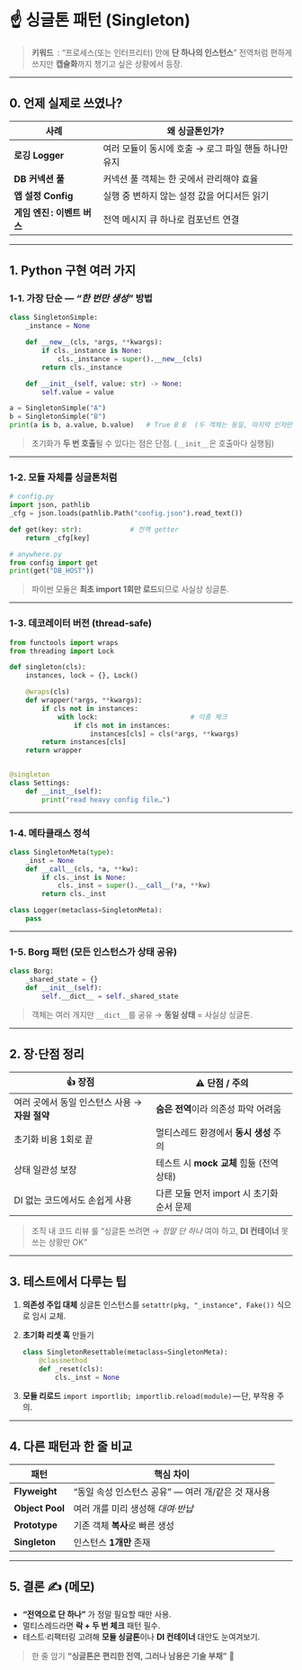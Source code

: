 # ☝️ 싱글톤 패턴 (Singleton)

> **키워드** : “프로세스(또는 인터프리터) 안에 **단 하나의 인스턴스**”
> 전역처럼 편하게 쓰지만 **캡슐화**까지 챙기고 싶은 상황에서 등장.

---

## 0. 언제 실제로 쓰였나?

| 사례                 | 왜 싱글톤인가?                        |
| ------------------ | ------------------------------- |
| **로깅 Logger**      | 여러 모듈이 동시에 호출 → 로그 파일 핸들 하나만 유지 |
| **DB 커넥션 풀**       | 커넥션 풀 객체는 한 곳에서 관리해야 효율         |
| **앱 설정 Config**    | 실행 중 변하지 않는 설정 값을 어디서든 읽기       |
| **게임 엔진 : 이벤트 버스** | 전역 메시지 큐 하나로 컴포넌트 연결            |

---

## 1. Python 구현 여러 가지

### 1-1. 가장 단순 — *“한 번만 생성”* 방법

```python
class SingletonSimple:
    _instance = None

    def __new__(cls, *args, **kwargs):
        if cls._instance is None:
            cls._instance = super().__new__(cls)
        return cls._instance

    def __init__(self, value: str) -> None:
        self.value = value
```

```python
a = SingletonSimple("A")
b = SingletonSimple("B")
print(a is b, a.value, b.value)   # True B B  (두 객체는 동일, 마지막 인자만 반영)
```

> 초기화가 **두 번 호출**될 수 있다는 점은 단점. (`__init__`은 호출마다 실행됨)

---

### 1-2. 모듈 자체를 싱글톤처럼

```python
# config.py
import json, pathlib
_cfg = json.loads(pathlib.Path("config.json").read_text())

def get(key: str):            # 전역 getter
    return _cfg[key]
```

```python
# anywhere.py
from config import get
print(get("DB_HOST"))
```

> 파이썬 모듈은 **최초 import 1회만 로드**되므로 사실상 싱글톤.

---

### 1-3. 데코레이터 버전 (thread-safe)

```python
from functools import wraps
from threading import Lock

def singleton(cls):
    instances, lock = {}, Lock()

    @wraps(cls)
    def wrapper(*args, **kwargs):
        if cls not in instances:
            with lock:                       # 이중 체크
                if cls not in instances:
                    instances[cls] = cls(*args, **kwargs)
        return instances[cls]
    return wrapper


@singleton
class Settings:
    def __init__(self):
        print("read heavy config file…")
```

---

### 1-4. 메타클래스 정석

```python
class SingletonMeta(type):
    _inst = None
    def __call__(cls, *a, **kw):
        if cls._inst is None:
            cls._inst = super().__call__(*a, **kw)
        return cls._inst

class Logger(metaclass=SingletonMeta):
    pass
```

---

### 1-5. Borg 패턴 (모든 인스턴스가 **상태 공유**)

```python
class Borg:
    _shared_state = {}
    def __init__(self):
        self.__dict__ = self._shared_state
```

> 객체는 여러 개지만 `__dict__`를 공유 → **동일 상태** = 사실상 싱글톤.

---

## 2. 장·단점 정리

| 👍 장점                         | ⚠️ 단점 / 주의                   |
| ----------------------------- | ---------------------------- |
| 여러 곳에서 동일 인스턴스 사용 → **자원 절약** | **숨은 전역**이라 의존성 파악 어려움       |
| 초기화 비용 1회로 끝                  | 멀티스레드 환경에서 **동시 생성** 주의      |
| 상태 일관성 보장                     | 테스트 시 **mock 교체** 힘듦 (전역 상태) |
| DI 없는 코드에서도 손쉽게 사용            | 다른 모듈 먼저 import 시 초기화 순서 문제  |

> 조직 내 코드 리뷰 룰
> “싱글톤 쓰려면 → *정말 단 하나* 여야 하고, **DI 컨테이너** 못 쓰는 상황만 OK”

---

## 3. 테스트에서 다루는 팁

1. **의존성 주입 대체**
   싱글톤 인스턴스를 `setattr(pkg, "_instance", Fake())` 식으로 임시 교체.
2. **초기화 리셋 훅** 만들기

   ```python
   class SingletonResettable(metaclass=SingletonMeta):
       @classmethod
       def _reset(cls):
           cls._inst = None
   ```
3. **모듈 리로드**
   `import importlib; importlib.reload(module)` — 단, 부작용 주의.

---

## 4. 다른 패턴과 한 줄 비교

| 패턴              | 핵심 차이                           |
| --------------- | ------------------------------- |
| **Flyweight**   | “동일 속성 인스턴스 공유” — 여러 개/같은 것 재사용 |
| **Object Pool** | 여러 개를 미리 생성해 *대여·반납*            |
| **Prototype**   | 기존 객체 **복사**로 빠른 생성             |
| **Singleton**   | 인스턴스 **1개만** 존재                 |

---

## 5. 결론 ✍️ (메모)

* **“전역으로 단 하나”** 가 정말 필요할 때만 사용.
* 멀티스레드라면 **락 + 두 번 체크** 패턴 필수.
* 테스트·리팩터링 고려해 **모듈 싱글톤**이나 **DI 컨테이너** 대안도 눈여겨보기.

> 한 줄 암기
> **“싱글톤은 편리한 전역, 그러나 남용은 기술 부채”** 🚨
